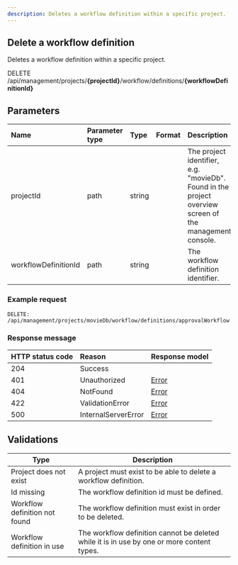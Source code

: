 ```yaml
---
description: Deletes a workflow definition within a specific project.
---
```


## Delete a workflow definition

Deletes a workflow definition within a specific project.

<span class="label label--delete">DELETE</span> /api/management/projects/**{projectId}**/workflow/definitions/**{workflowDefinitionId}**

## Parameters

| Name | Parameter type | Type | Format | Description |
|:-|:-|:-|:-|:-|
| projectId | path | string |  | The project identifier, e.g. "movieDb". Found in the project overview screen of the management console. |
| workflowDefinitionId | path | string |  | The workflow definition identifier. |

### Example request

```http
DELETE: /api/management/projects/movieDb/workflow/definitions/approvalWorkflow
```

### Response message

| HTTP status code | Reason              | Response model                   |
|:-----------------|:--------------------|:---------------------------------|
| 204              | Success             |                                  |
| 401              | Unauthorized        | [Error](/key-concepts/errors.md) |
| 404              | NotFound            | [Error](/key-concepts/errors.md) |
| 422              | ValidationError     | [Error](/key-concepts/errors.md) |
| 500              | InternalServerError | [Error](/key-concepts/errors.md) |

## Validations

| Type | Description |
|-|-|
| Project does not exist | A project must exist to be able to delete a workflow definition. |
| Id missing | The workflow definition id must be defined. |
| Workflow definition not found | The workflow definition must exist in order to be deleted. |
| Workflow definition in use | The workflow definition cannot be deleted while it is in use by one or more content types. |
